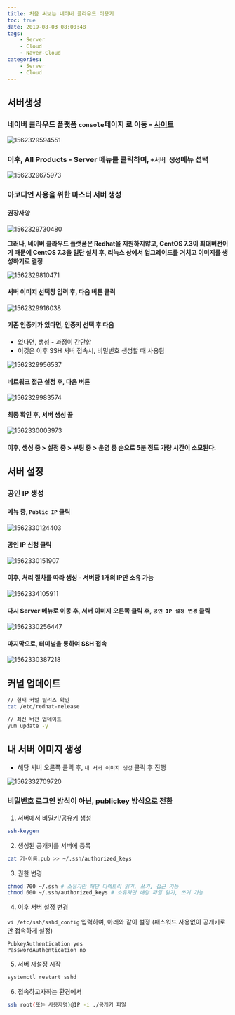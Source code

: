 ```yaml
---
title: 처음 써보는 네이버 클라우드 이용기
toc: true
date: 2019-08-03 08:00:48
tags:
    - Server
    - Cloud
    - Naver-Cloud
categories:
    - Server
    - Cloud
---
```


## 서버생성

### 네이버 클라우드 플랫폼 `console`페이지 로 이동 - [사이트](https://www.ncloud.com/)

![1562329594551](https://user-images.githubusercontent.com/26294469/60750485-475abe80-9fe4-11e9-8120-16ab24087254.png)

### 이후, All Products - Server 메뉴를 클릭하여, `+서버 생성`메뉴 선택

![1562329675973](https://user-images.githubusercontent.com/26294469/60750487-475abe80-9fe4-11e9-8655-ecbcb2ab4081.png)

### 아코디언 사용을 위한 마스터 서버 생성

#### 권장사양
![1562329730480](https://user-images.githubusercontent.com/26294469/60750488-475abe80-9fe4-11e9-8fce-632d7af65597.png)

**그러나, 네이버 클라우드 플랫폼은 Redhat을 지원하지않고, CentOS 7.3이 최대버전이기 때문에 CentOS 7.3을 일단 설치 후, 리눅스 상에서 업그레이드를 거치고 이미지를 생성하기로 결정**

![1562329810471](https://user-images.githubusercontent.com/26294469/60750490-47f35500-9fe4-11e9-9a6c-5cf79b148187.png)

#### 서버 이미지 선택창 입력 후, 다음 버튼 클릭

![1562329916038](https://user-images.githubusercontent.com/26294469/60750491-47f35500-9fe4-11e9-8b8f-8620bf3458b3.png)

#### 기존 인증키가 있다면, 인증키 선택 후 다음

- 없다면, 생성 - 과정이 간단함
- 이것은 이후 SSH 서버 접속시, 비밀번호 생성할 때 사용됨

![1562329956537](https://user-images.githubusercontent.com/26294469/60750493-488beb80-9fe4-11e9-94c5-dee5718f554b.png)

#### 네트워크 접근 설정 후, 다음 버튼

![1562329983574](https://user-images.githubusercontent.com/26294469/60750494-488beb80-9fe4-11e9-896e-9ec1f27b61aa.png)

#### 최종 확인 후, 서버 생성 끝

![1562330003973](https://user-images.githubusercontent.com/26294469/60750495-488beb80-9fe4-11e9-80df-2a46f898105c.png)

#### 이후, 생성 중 > 설정 중 > 부팅 중 > 운영 중 순으로 5분 정도 가량 시간이 소모된다.

## 서버 설정

### 공인 IP 생성

#### 메뉴 중, `Public IP` 클릭

![1562330124403](https://user-images.githubusercontent.com/26294469/60750498-49248200-9fe4-11e9-8184-07c560b1679e.png)

#### 공인 IP 신청 클릭

![1562330151907](https://user-images.githubusercontent.com/26294469/60750500-49bd1880-9fe4-11e9-944b-0b84e0c44cb7.png)

#### 이후, 처리 절차를 따라 생성 - 서버당 1개의 IP만 소유 가능

![1562334105911](https://user-images.githubusercontent.com/26294469/60750505-4a55af00-9fe4-11e9-9f0c-82837c6fc358.png)

#### 다시 Server 메뉴로 이동 후, 서버 이미지 오른쪽 클릭 후, `공인 IP 설정 변경` 클릭

![1562330256447](https://user-images.githubusercontent.com/26294469/60750501-49bd1880-9fe4-11e9-8079-12d5db887be3.png)

#### 마지막으로, 터미널을 통하여 SSH 접속

![1562330387218](https://user-images.githubusercontent.com/26294469/60750503-49bd1880-9fe4-11e9-9558-3389da88e70f.png)

## 커널 업데이트

```bash
// 현재 커널 릴리즈 확인
cat /etc/redhat-release

// 최신 버전 업데이트
yum update -y
```

## 내 서버 이미지 생성

- 해당 서버 오른쪽 클릭 후, `내 서버 이미지 생성` 클릭 후 진행

![1562332709720](https://user-images.githubusercontent.com/26294469/60750504-49bd1880-9fe4-11e9-933c-d80204b55fef.png)

### 비밀번호 로그인 방식이 아닌, publickey 방식으로 전환

1. 서버에서 비밀키/공유키 생성

```bash
ssh-keygen
```


2. 생성된 공개키를 서버에 등록

```bash
cat 키-이름.pub >> ~/.ssh/authorized_keys
```

3. 권한 변경

```bash
chmod 700 ~/.ssh # 소유자만 해당 디렉토리 읽기, 쓰기, 접근 가능
chmod 600 ~/.ssh/authorized_keys # 소유자만 해당 파일 읽기, 쓰기 가능
```

4. 이후 서버 설정 변경

`vi /etc/ssh/sshd_config` 입력하여, 아래와 같이 설정 (패스워드 사용없이 공개키로만 접속하게 설정)

```config
PubkeyAuthentication yes
PasswordAuthentication no
```

5. 서버 재설정 시작

```bash
systemctl restart sshd
```

6. 접속하고자하는 환경에서

```bash
ssh root(또는 사용자명)@IP -i ./공개키 파일
```
